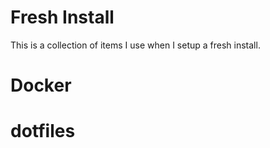 # Fresh Install

This is a collection of items I use when I setup a fresh install.

# Docker
# dotfiles

